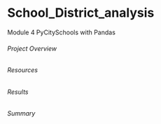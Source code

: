 # School_District_analysis
Module 4 PyCitySchools with Pandas
###### Project Overview
###### Resources
###### Results
###### Summary

<!--
1. [] Overview of the school district analysis: Explain the purpose of this analysis.

2. [] Results: Using bulleted lists and images of DataFrames as support, address the following questions.
-[]How is the district summary affected?
-[]How is the school summary affected?
-[]How does replacing the ninth graders’ math and reading scores affect Thomas High School’s performance relative to the other schools?
-[]How does replacing the ninth-grade scores affect the following:
--[]Math and reading scores by grade
--[]Scores by school spending
--[]Scores by school size
--[]Scores by school type
3. []Summary: Summarize four changes in the updated school district analysis after reading and math scores for the ninth grade at Thomas High School have been replaced with NaNs.-->